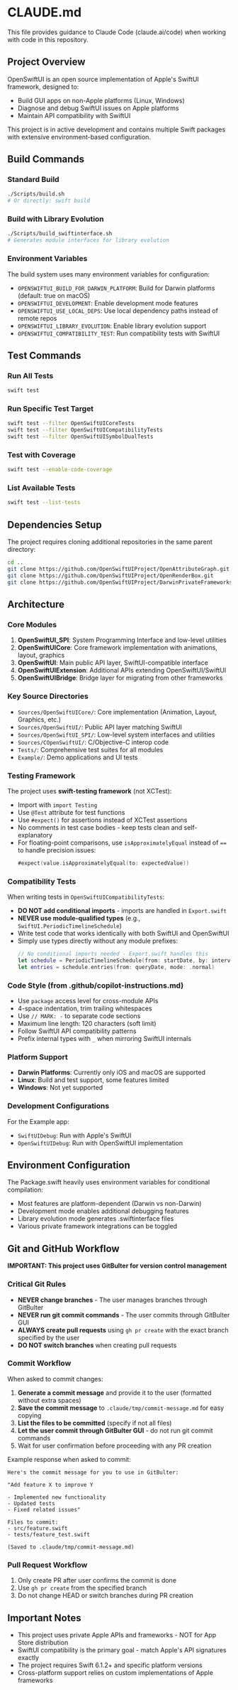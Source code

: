# CLAUDE.md

This file provides guidance to Claude Code (claude.ai/code) when working with code in this repository.

## Project Overview

OpenSwiftUI is an open source implementation of Apple's SwiftUI framework, designed to:
- Build GUI apps on non-Apple platforms (Linux, Windows)  
- Diagnose and debug SwiftUI issues on Apple platforms
- Maintain API compatibility with SwiftUI

This project is in active development and contains multiple Swift packages with extensive environment-based configuration.

## Build Commands

### Standard Build
```bash
./Scripts/build.sh
# Or directly: swift build
```

### Build with Library Evolution
```bash
./Scripts/build_swiftinterface.sh
# Generates module interfaces for library evolution
```

### Environment Variables
The build system uses many environment variables for configuration:
- `OPENSWIFTUI_BUILD_FOR_DARWIN_PLATFORM`: Build for Darwin platforms (default: true on macOS)
- `OPENSWIFTUI_DEVELOPMENT`: Enable development mode features
- `OPENSWIFTUI_USE_LOCAL_DEPS`: Use local dependency paths instead of remote repos
- `OPENSWIFTUI_LIBRARY_EVOLUTION`: Enable library evolution support
- `OPENSWIFTUI_COMPATIBILITY_TEST`: Run compatibility tests with SwiftUI

## Test Commands

### Run All Tests
```bash
swift test
```

### Run Specific Test Target
```bash
swift test --filter OpenSwiftUICoreTests
swift test --filter OpenSwiftUICompatibilityTests
swift test --filter OpenSwiftUISymbolDualTests
```

### Test with Coverage
```bash
swift test --enable-code-coverage
```

### List Available Tests
```bash
swift test --list-tests
```

## Dependencies Setup

The project requires cloning additional repositories in the same parent directory:

```bash
cd ..
git clone https://github.com/OpenSwiftUIProject/OpenAttributeGraph.git
git clone https://github.com/OpenSwiftUIProject/OpenRenderBox.git
git clone https://github.com/OpenSwiftUIProject/DarwinPrivateFrameworks.git
```

## Architecture

### Core Modules

1. **OpenSwiftUI_SPI**: System Programming Interface and low-level utilities
2. **OpenSwiftUICore**: Core framework implementation with animations, layout, graphics
3. **OpenSwiftUI**: Main public API layer, SwiftUI-compatible interface
4. **OpenSwiftUIExtension**: Additional APIs extending OpenSwiftUI/SwiftUI
5. **OpenSwiftUIBridge**: Bridge layer for migrating from other frameworks

### Key Source Directories

- `Sources/OpenSwiftUICore/`: Core implementation (Animation, Layout, Graphics, etc.)
- `Sources/OpenSwiftUI/`: Public API layer matching SwiftUI
- `Sources/OpenSwiftUI_SPI/`: Low-level system interfaces and utilities
- `Sources/COpenSwiftUI/`: C/Objective-C interop code
- `Tests/`: Comprehensive test suites for all modules
- `Example/`: Demo applications and UI tests

### Testing Framework

The project uses **swift-testing framework** (not XCTest):
- Import with `import Testing`
- Use `@Test` attribute for test functions
- Use `#expect()` for assertions instead of XCTest assertions
- No comments in test case bodies - keep tests clean and self-explanatory
- For floating-point comparisons, use `isApproximatelyEqual` instead of `==` to handle precision issues:
  ```swift
  #expect(value.isApproximatelyEqual(to: expectedValue))
  ```

### Compatibility Tests

When writing tests in `OpenSwiftUICompatibilityTests`:
- **DO NOT add conditional imports** - imports are handled in `Export.swift`
- **NEVER use module-qualified types** (e.g., `SwiftUI.PeriodicTimelineSchedule`)
- Write test code that works identically with both SwiftUI and OpenSwiftUI
- Simply use types directly without any module prefixes:
  ```swift
  // No conditional imports needed - Export.swift handles this
  let schedule = PeriodicTimelineSchedule(from: startDate, by: interval)
  let entries = schedule.entries(from: queryDate, mode: .normal)
  ```

### Code Style (from .github/copilot-instructions.md)

- Use `package` access level for cross-module APIs
- 4-space indentation, trim trailing whitespaces
- Use `// MARK: -` to separate code sections
- Maximum line length: 120 characters (soft limit)
- Follow SwiftUI API compatibility patterns
- Prefix internal types with `_` when mirroring SwiftUI internals

### Platform Support

- **Darwin Platforms**: Currently only iOS and macOS are supported
- **Linux**: Build and test support, some features limited
- **Windows**: Not yet supported

### Development Configurations

For the Example app:
- `SwiftUIDebug`: Run with Apple's SwiftUI
- `OpenSwiftUIDebug`: Run with OpenSwiftUI implementation

## Environment Configuration

The Package.swift heavily uses environment variables for conditional compilation:
- Most features are platform-dependent (Darwin vs non-Darwin)
- Development mode enables additional debugging features
- Library evolution mode generates .swiftinterface files
- Various private framework integrations can be toggled

## Git and GitHub Workflow

**IMPORTANT: This project uses GitBulter for version control management**

### Critical Git Rules
- **NEVER change branches** - The user manages branches through GitBulter
- **NEVER run git commit commands** - The user commits through GitBulter GUI
- **ALWAYS create pull requests** using `gh pr create` with the exact branch specified by the user
- **DO NOT switch branches** when creating pull requests

### Commit Workflow
When asked to commit changes:
1. **Generate a commit message** and provide it to the user (formatted without extra spaces)
2. **Save the commit message** to `.claude/tmp/commit-message.md` for easy copying
3. **List the files to be committed** (specify if not all files)
4. **Let the user commit through GitBulter GUI** - do not run git commit commands
5. Wait for user confirmation before proceeding with any PR creation

Example response when asked to commit:
```
Here's the commit message for you to use in GitBulter:

"Add feature X to improve Y

- Implemented new functionality
- Updated tests
- Fixed related issues"

Files to commit:
- src/feature.swift
- tests/feature_test.swift

(Saved to .claude/tmp/commit-message.md)
```

### Pull Request Workflow
1. Only create PR after user confirms the commit is done
2. Use `gh pr create` from the specified branch
3. Do not change HEAD or switch branches during PR creation

## Important Notes

- This project uses private Apple APIs and frameworks - NOT for App Store distribution
- SwiftUI compatibility is the primary goal - match Apple's API signatures exactly  
- The project requires Swift 6.1.2+ and specific platform versions
- Cross-platform support relies on custom implementations of Apple frameworks